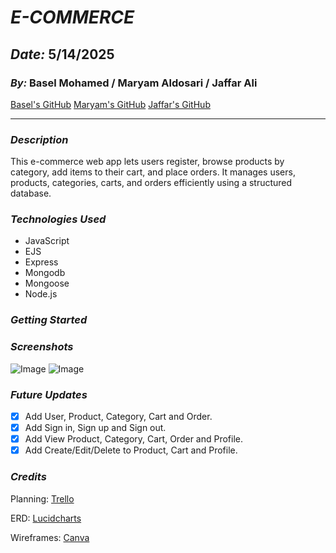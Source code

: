# **_E-COMMERCE_**

## **_Date:_** 5/14/2025

### **_By:_** Basel Mohamed / Maryam Aldosari / Jaffar Ali

[Basel's GitHub](https://github.com/BMH2000619)
[Maryam's GitHub](https://github.com/Maldoseri23)
[Jaffar's GitHub](https://github.com/Jaffar43)

---

### **_Description_**

This e-commerce web app lets users register, browse products by category, add items to their cart, and place orders. It manages users, products, categories, carts, and orders efficiently using a structured database.

### **_Technologies Used_**

- JavaScript
- EJS
- Express
- Mongodb
- Mongoose
- Node.js

### **_Getting Started_**

### **_Screenshots_**

![Image](https://i.imgur.com/cxbxLlX.png)
![Image](https://i.imgur.com/OGCAHPX.png)

### **_Future Updates_**

- [X] Add User, Product, Category, Cart and Order.
- [X] Add Sign in, Sign up and Sign out.
- [X] Add View Product, Category, Cart, Order and Profile.
- [X] Add Create/Edit/Delete to Product, Cart and Profile.

### **_Credits_**

Planning: [Trello](https://trello.com/)

ERD: [Lucidcharts](https://www.lucidchart.com/)

Wireframes: [Canva](https://www.canva.com/)
